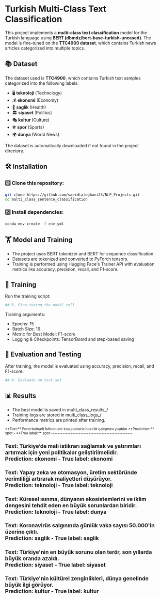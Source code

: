 # Turkish Multi-Class Text Classification

This project implements a **multi-class text classification** model for the Turkish language using **BERT (dbmdz/bert-base-turkish-uncased)**. The model is fine-tuned on the **TTC4900 dataset**, which contains Turkish news articles categorized into multiple topics.

## 📚 Dataset

The dataset used is **TTC4900**, which contains Turkish text samples categorized into the following labels:

- 🖥 **teknoloji** (Technology)
- 💰 **ekonomi** (Economy)
- 🏥 **saglik** (Health)
- 🏛 **siyaset** (Politics)
- 🎭 **kultur** (Culture)
- ⚽ **spor** (Sports)
- 🌍 **dunya** (World News)

The dataset is automatically downloaded if not found in the project directory.


## 🛠 Installation

### 1️⃣ Clone this repository:
```sh
git clone https://github.com/saeidtaleghani23/NLP_Projects.git
cd multi_class_sentence_classification
```

### 2️⃣ Install dependencies:
``` sh
conda env create -f env.yml
```

## 🏋️ Model and Training
- The project uses BERT tokenizer and BERT for sequence classification.
- Datasets are tokenized and converted to PyTorch tensors.
- Training is performed using Hugging Face's Trainer API with evaluation metrics like accuracy, precision, recall, and F1-score.


## 🚀 Training
Run the training script:
```sh
## 5- Fine-tuning the model cell
```

Training arguments:

- Epochs: 15
- Batch Size: 16
- Metric for Best Model: F1-score
- Logging & Checkpoints: TensorBoard and step-based saving

## 🎯 Evaluation and Testing

After training, the model is evaluated using accuracy, precision, recall, and F1-score.

```sh
## 6- Evaluate on test set
```

## 📊 Results
- The best model is saved in multi_class_results_<timestamp>/
- Training logs are stored in multi_class_logs_<timestamp>/
- Performance metrics are printed after training.

<small>  
**Text:** Fenerbahçeli futbolcular kısa paslarla hazırlık çalışması yaptılar  
**Prediction:** spor  -  **True label:** spor  
--------------------------------------------------  

**Text:** Türkiye’de mali istikrarı sağlamak ve yatırımları artırmak için yeni politikalar geliştirilmelidir.  
**Prediction:** ekonomi  -  **True label:** ekonomi  
--------------------------------------------------  

**Text:** Yapay zeka ve otomasyon, üretim sektöründe verimliliği artırarak maliyetleri düşürüyor.  
**Prediction:** teknoloji  -  **True label:** teknoloji  
--------------------------------------------------  

**Text:** Küresel ısınma, dünyanın ekosistemlerini ve iklim dengesini tehdit eden en büyük sorunlardan biridir.  
**Prediction:** teknoloji  -  **True label:** dunya  
--------------------------------------------------  

**Text:** Koronavirüs salgınında günlük vaka sayısı 50.000'in üzerine çıktı.  
**Prediction:** saglik  -  **True label:** saglik  
--------------------------------------------------  

**Text:** Türkiye'nin en büyük sorunu olan terör, son yıllarda büyük oranda azaldı.  
**Prediction:** siyaset  -  **True label:** siyaset  
--------------------------------------------------  

**Text:** Türkiye'nin kültürel zenginlikleri, dünya genelinde büyük ilgi görüyor.  
**Prediction:** kultur  -  **True label:** kultur  
--------------------------------------------------  
</small>


